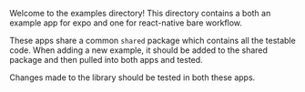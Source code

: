 Welcome to the examples directory! This directory contains a both an example app for expo and one for react-native bare workflow.

These apps share a common `shared` package which contains all the testable code. When adding a new example, it should be added to the shared package and then pulled into both apps and tested.

Changes made to the library should be tested in both these apps.
